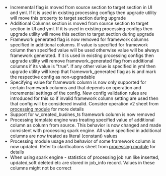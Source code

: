 - Incremental flag is moved from source section to target section in UI and yml. If it is used in existing processing configs then upgrade utility will move this property to target section during upgrade
- Additional Columns section is moved from source section to target section in UI and yml. If it is used in existing processing configs then upgrade utility will move this section to target section during upgrade
- Framework generated flag is now removed for framework columns specified in additional columns. If value is specified for framework column then specified value will be used otherwise value will be always framework generated. If it is used in existing processing configs then upgrade utility will remove framework_generated flag from additional columns if its value is "true". If any other value is specified in yml then upgrade utility will keep that framework_generated flag as is and mark the respective config as non-upgradable
- Specifying value for framework column is now only supported for certain framework columns and that depends on operation and incremental settings of the config. New config validation rules are introduced for this so if invalid framework column setting are used then that config will be considered invalid. Consider operation v2 sheet from [processing module](https://justanalytics.sharepoint.com/:x:/r/teams/Guzzle/Shared%20Documents/Guzzle%20Devt/Specs/Backend/processing%20module.xlsx?d=wbcea376cdeed435ba5664772975b74db&csf=1&web=1&e=WOElaT) for more details
- Support for w_created_busines_ts framework column is now removed
- Processing template engine was treating specified value of additional column as column from source. This behavior is now changed and made consistent with processing spark engine. All value specified in additional columns are now treated as literal (constant) values
- Processing module usage and behavior of some framework column is now updated. Refer to clarifications sheet from [processing module](https://justanalytics.sharepoint.com/:x:/r/teams/Guzzle/Shared%20Documents/Guzzle%20Devt/Specs/Backend/processing%20module.xlsx?d=wbcea376cdeed435ba5664772975b74db&csf=1&web=1&e=WOElaT) for details
- When using spark engine - statistics of processing job run like inserted, updated,soft deleted etc are stored in job_info record. Values in these columns might not be correct

